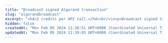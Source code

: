 ```yaml
---
title: "Broadcast signed Algorand transaction"
slug: "algorandbroadcast"
excerpt: "<h4>2 credits per API call.</h4><br/>\n<p>Broadcast signed transaction to Algorand blockchain. This method is used internally from Tatum KMS or Tatum client libraries.\nIt is possible to create custom signing mechanism and use this method only for broadcasting data to the blockchain.</p>"
hidden: false
createdAt: "Mon Feb 05 2024 11:38:51 GMT+0000 (Coordinated Universal Time)"
updatedAt: "Mon Feb 05 2024 11:39:03 GMT+0000 (Coordinated Universal Time)"
---
```

